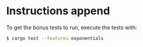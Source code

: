 # Instructions append

To get the bonus tests to run, execute the tests with:

```bash
$ cargo test --features exponentials
```